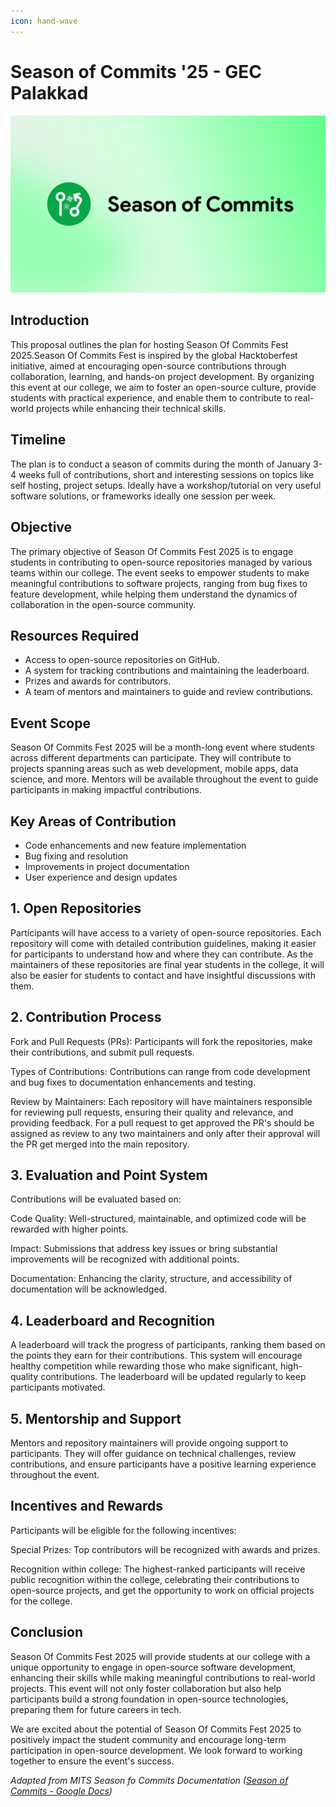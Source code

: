 ```yaml
---
icon: hand-wave
---
```


# Season of Commits '25 - GEC Palakkad

![](assets/images/season_of_commits.png)

## Introduction

This proposal outlines the plan for hosting Season Of Commits Fest 2025.Season Of Commits Fest is inspired by the global Hacktoberfest initiative, aimed at encouraging open-source contributions through collaboration, learning, and hands-on project development. By organizing this event at our college, we aim to foster an open-source culture, provide students with practical experience, and enable them to contribute to real-world projects while enhancing their technical skills.

## Timeline

The plan is to conduct a season of commits during the month of January 3-4 weeks full of contributions, short and interesting sessions on topics like self hosting, project setups. Ideally have a workshop/tutorial on very useful software solutions, or frameworks ideally one session per week.&#x20;

## Objective

The primary objective of Season Of Commits Fest 2025 is to engage students in contributing to open-source repositories managed by various teams within our college. The event seeks to empower students to make meaningful contributions to software projects, ranging from bug fixes to feature development, while helping them understand the dynamics of collaboration in the open-source community.

## Resources Required

* Access to open-source repositories on GitHub.
* A system for tracking contributions and maintaining the leaderboard.
* Prizes and awards for contributors.
* A team of mentors and maintainers to guide and review contributions.

## Event Scope

Season Of Commits Fest 2025 will be a month-long event where students across different departments can participate. They will contribute to projects spanning areas such as web development, mobile apps, data science, and more. Mentors will be available throughout the event to guide participants in making impactful contributions.

## Key Areas of Contribution

* Code enhancements and new feature implementation
* Bug fixing and resolution
* Improvements in project documentation
* User experience and design updates

## 1. Open Repositories

Participants will have access to a variety of open-source repositories. Each repository will come with detailed contribution guidelines, making it easier for participants to understand how and where they can contribute. As the maintainers of these repositories are final year students in the college, it will also be easier for students to contact and have insightful discussions with them.

## 2. Contribution Process

Fork and Pull Requests (PRs): Participants will fork the repositories, make their contributions, and submit pull requests.

Types of Contributions: Contributions can range from code development and bug fixes to documentation enhancements and testing.

Review by Maintainers: Each repository will have maintainers responsible for reviewing pull requests, ensuring their quality and relevance, and providing feedback. For a pull request to get approved the PR's should be assigned as review to any two maintainers and only after their approval will the PR get merged into the main repository.

## 3. Evaluation and Point System

Contributions will be evaluated based on:

Code Quality: Well-structured, maintainable, and optimized code will be rewarded with higher points.

Impact: Submissions that address key issues or bring substantial improvements will be recognized with additional points.

Documentation: Enhancing the clarity, structure, and accessibility of documentation will be acknowledged.

## 4. Leaderboard and Recognition

A leaderboard will track the progress of participants, ranking them based on the points they earn for their contributions. This system will encourage healthy competition while rewarding those who make significant, high-quality contributions. The leaderboard will be updated regularly to keep participants motivated.

## 5. Mentorship and Support

Mentors and repository maintainers will provide ongoing support to participants. They will offer guidance on technical challenges, review contributions, and ensure participants have a positive learning experience throughout the event.

## Incentives and Rewards

Participants will be eligible for the following incentives:

Special Prizes: Top contributors will be recognized with awards and prizes.

Recognition within college: The highest-ranked participants will receive public recognition within the college, celebrating their contributions to open-source projects, and get the opportunity to work on official projects for the college.

## Conclusion

Season Of Commits Fest 2025 will provide students at our college with a unique opportunity to engage in open-source software development, enhancing their skills while making meaningful contributions to real-world projects. This event will not only foster collaboration but also help participants build a strong foundation in open-source technologies, preparing them for future careers in tech.

We are excited about the potential of Season Of Commits Fest 2025 to positively impact the student community and encourage long-term participation in open-source development. We look forward to working together to ensure the event's success.

_Adapted from MITS Season fo Commits Documentation (_[_Season of Commits - Google Docs_](https://docs.google.com/document/d/1rIu3YmC0UgLrddHkkUrnw20j6uS3b5MK277KHU5J7uk/edit?usp=sharing)_)_
